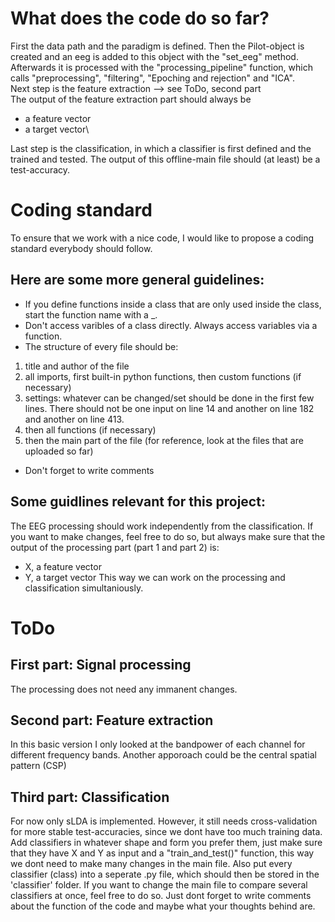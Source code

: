 # What does the code do so far?
First the data path and the paradigm is defined. Then the Pilot-object is created and an eeg is added to this object with the "set_eeg" method. \
Afterwards it is processed with the "processing_pipeline" function, which calls "preprocessing", "filtering", "Epoching and rejection" and "ICA". \
Next step is the feature extraction --> see ToDo, second part \
The output of the feature extraction part should always be 
- a feature vector
- a target vector\
  
Last step is the classification, in which a classifier is first defined and the trained and tested. The output of this offline-main file should (at least) be a test-accuracy.


# Coding standard
To ensure that we work with a nice code, I would like to propose a coding standard everybody should follow.
## Here are some more general guidelines:
- If you define functions inside a class that are only used inside the class, start the function name with a _.
- Don't access varibles of a class directly. Always access variables via a function.
- The structure of every file should be:
1) title and author of the file
2) all imports, first built-in python functions, then custom functions (if necessary)
3) settings: whatever can be changed/set should be done in the first few lines. There should not be one input on line 14 and another on line 182 and another on line 413.
4) then all functions (if necessary)
5) then the main part of the file
(for reference, look at the files that are uploaded so far)
- Don't forget to write comments

## Some guidlines relevant for this project:
The EEG processing should work independently from the classification. If you want to make changes, feel free to do so, but always make sure that the output of the processing part (part 1 and part 2) is:
- X, a feature vector
- Y, a target vector
This way we can work on the processing and classification simultaniously.

# ToDo
## First part: Signal processing
The processing does not need any immanent changes.

## Second part: Feature extraction
In this basic version I only looked at the bandpower of each channel for different frequency bands. Another apporoach could be the central spatial pattern (CSP)

## Third part: Classification
For now only sLDA is implemented. However, it still needs cross-validation for more stable test-accuracies, since we dont have too much training data.
Add classifiers in whatever shape and form you prefer them, just make sure that they have X and Y as input and a "train_and_test()" function, this way we dont need to make many changes in the main file.
Also put every classifier (class) into a seperate .py file, which should then be stored in the 'classifier' folder.
If you want to change the main file to compare several classifiers at once, feel free to do so. Just dont forget to write comments about the function of the code and maybe what your thoughts behind are.
